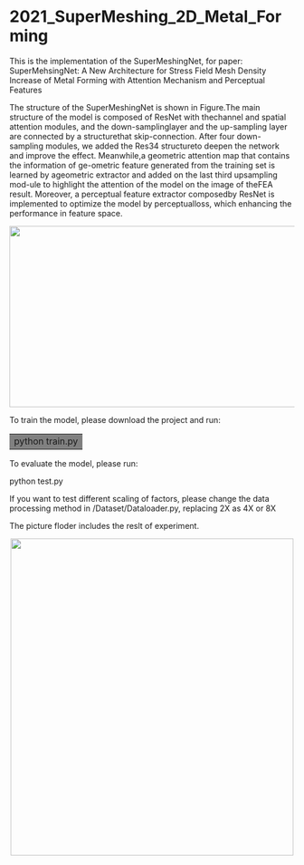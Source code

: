 
# 2021_SuperMeshing_2D_Metal_Forming

This is the implementation of the SuperMeshingNet, for paper: SuperMehsingNet: A New Architecture for Stress Field Mesh Density Increase of Metal Forming with Attention Mechanism and Perceptual Features

The structure of the SuperMeshingNet is shown in Figure.The main structure of the model is composed of ResNet with thechannel and spatial attention modules, and the down-samplinglayer and the up-sampling layer are connected by a structurethat skip-connection.  After four down-sampling modules, we added the Res34 structureto deepen the network and improve the effect. 
Meanwhile,a geometric attention map that contains the information of ge-ometric feature generated from the training set is learned by ageometric extractor and added on the last third upsampling mod-ule to highlight the attention of the model on the image of theFEA result. 
Moreover, a perceptual feature extractor composedby ResNet is implemented to optimize the model by perceptualloss, which enhancing the performance in feature space.
<div align=center><img width="620" height="320" src="https://user-images.githubusercontent.com/53844777/110433887-089bd680-80ec-11eb-8907-7b676db8e33b.png"/></div>



To train the model, please download the project and run:

<table><tr><td bgcolor=Gray>python train.py</td></tr></table>


To evaluate the model, please run:

python test.py

If you want to test different scaling of factors, please change the data processing method in /Dataset/Dataloader.py, replacing 2X as 4X or 8X

The picture floder includes the reslt of experiment.
<div align=center><img width="500" height="560" src="https://user-images.githubusercontent.com/53844777/110434544-eb1b3c80-80ec-11eb-9bcd-3f98ff05a924.png"/></div>

